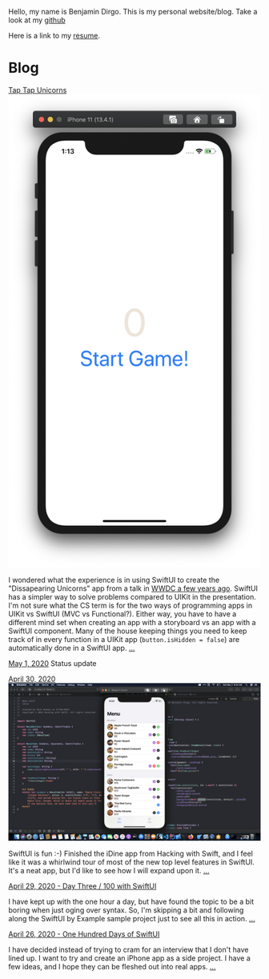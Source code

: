 Hello, my name is Benjamin Dirgo. This is my personal website/blog. Take a look at my [github](https://github.com/bdirgo)

Here is a link to my [resume](./Benjamin_Dirgo_Resume_2020.pdf).

# Blog

[Tap Tap Unicorns](./blog/tap-tap-unicorns.md)
![The finished app start screen using SwiftUI](./blog/images/tap-tap-app.png)

I wondered what the experience is in using SwiftUI to create the "Dissapearing Unicorns" app from a talk in [WWDC a few years ago](https://developer.apple.com/videos/play/wwdc2018/203/). SwiftUI has a simpler way to solve problems compared to UIKit in the presentation. I'm not sure what the CS term is for the two ways of programming apps in UIKit vs SwiftUI (MVC vs Functional?). Either way, you have to have a different mind set when creating an app with a storyboard vs an app with a SwiftUI component. Many of the house keeping things you need to keep track of in every function in a UIKit app (`button.isHidden = false`) are automatically done in a SwiftUI app. [...](./blog/tap-tap-unicorns.md)

[May 1, 2020](./blog/may-1md)
Status update

[April 30, 2020](./blog/april-30.md)
![Finished iDine app](./blog/images/iDine.png "Finished iDine app")

SwiftUI is fun :-) Finished the iDine app from Hacking with Swift, and I feel like it was a whirlwind tour of most of the new top level features in SwiftUI. It's a neat app, but I'd like to see how I will expand upon it. [...](./blog/april-30.md)

[April 29, 2020 - Day Three / 100 with SwiftUI](./blog/day-three-with-swift.md)

I have kept up with the one hour a day, but have found the topic to be a bit boring when just oging over syntax. So, I'm skipping a bit and following along the SwiftUI by Example sample project just to see all this in action. [...](./blog/day-three-with-swift.md)

[April 26, 2020 - One Hundred Days of SwiftUI](./blog/one-hundred-days-of-swift)

I have decided instead of trying to cram for an interview that I don't have lined up. I want to try and create an iPhone app as a side project. I have a few ideas, and I hope they can be fleshed out into real apps. [...](./blog/one-hundred-days-of-swift)